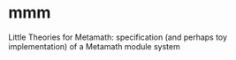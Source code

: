 # mmm
Little Theories for Metamath: specification (and perhaps toy implementation) of a Metamath module system
